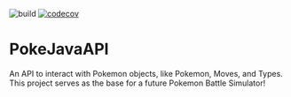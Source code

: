 ![build](https://github.com/pranavavva/PokeJavaAPI/workflows/build/badge.svg)
[![codecov](https://codecov.io/gh/pranavavva/PokeJavaAPI/branch/master/graph/badge.svg)](https://codecov.io/gh/pranavavva/PokeJavaAPI)

# PokeJavaAPI

An API to interact with Pokemon objects, like Pokemon, Moves, and Types. This project serves as the base for a future Pokemon Battle Simulator!
